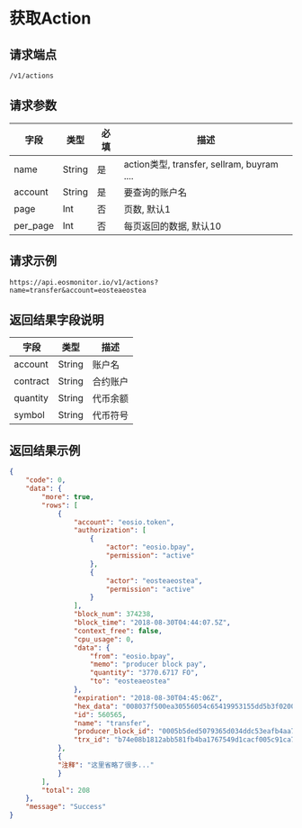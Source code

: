 # 获取Action

## 请求端点

`/v1/actions`

## 请求参数

| 字段 | 类型 | 必填 | 描述 |
| --- | --- | --- | --- |
| name      | String |   是   | action类型, transfer, sellram, buyram .... |
| account      | String |   是   | 要查询的账户名 |
| page      | Int |   否   | 页数, 默认1 |
| per_page     | Int  | 否 | 每页返回的数据, 默认10 |

## 请求示例

`https://api.eosmonitor.io/v1/actions?name=transfer&account=eosteaeostea`

## 返回结果字段说明

| 字段 | 类型 | 描述 |
| --- | --- | --- |
| account      | String       | 账户名 |
| contract     | String         | 合约账户 |
| quantity      | String        | 代币余额|
| symbol        | String        | 代币符号|


## 返回结果示例

```json
{
    "code": 0,
    "data": {
        "more": true,
        "rows": [
            {
                "account": "eosio.token",
                "authorization": [
                    {
                        "actor": "eosio.bpay",
                        "permission": "active"
                    },
                    {
                        "actor": "eosteaeostea",
                        "permission": "active"
                    }
                ],
                "block_num": 374238,
                "block_time": "2018-08-30T04:44:07.5Z",
                "context_free": false,
                "cpu_usage": 0,
                "data": {
                    "from": "eosio.bpay",
                    "memo": "producer block pay",
                    "quantity": "3770.6717 FO",
                    "to": "eosteaeostea"
                },
                "expiration": "2018-08-30T04:45:06Z",
                "hex_data": "008037f500ea30556054c65419953155dd5b3f020000000004464f00000000001270726f647563657220626c6f636b20706179",
                "id": 560565,
                "name": "transfer",
                "producer_block_id": "0005b5ded5079365d034ddc53eafb4aa720a9eb764f9fe3d8860ffa7bb60b7a0",
                "trx_id": "b74e08b1812abb581fb4ba1767549d1cacf005c91ca79e1f51751cac921241d6"
            },
            {
            "注释": "这里省略了很多..."
            }
        ],
        "total": 208
    },
    "message": "Success"
}
```
